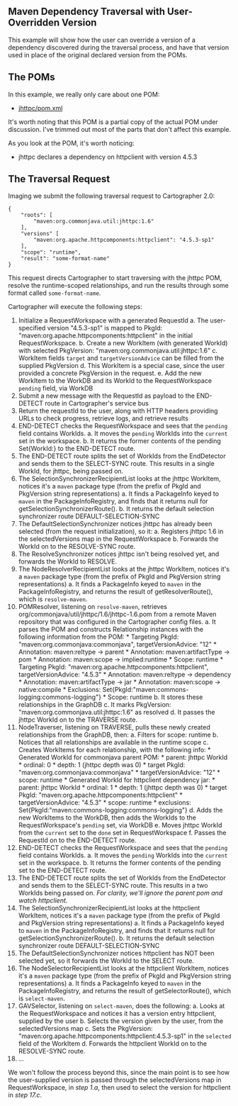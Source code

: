 Maven Dependency Traversal with User-Overridden Version
-------------------------------------------------------

This example will show how the user can override a version of a dependency discovered during the traversal process, and have that version used in place of the original declared version from the POMs.

## The POMs

In this example, we really only care about one POM:

* [jhttpc/pom.xml](jhttpc-pom.xml)

It's worth noting that this POM is a partial copy of the actual POM under discussion. I've trimmed out most of the parts that don't affect this example.

As you look at the POM, it's worth noticing:

* jhttpc declares a dependency on httpclient with version 4.5.3

## The Traversal Request

Imaging we submit the following traversal request to Cartographer 2.0:

```
{
	"roots": [
        "maven:org.commonjava.util:jhttpc:1.6"
    ],
    "versions" [
    	"maven:org.apache.httpcomponents:httpclient": "4.5.3-sp1"
    ],
    "scope": "runtime",
	"result": "some-format-name"
} 
```
This request directs Cartographer to start traversing with the jhttpc POM, resolve the runtime-scoped relationships, and run the results through some format called `some-format-name`.

Cartographer will execute the following steps:

1. Initialize a RequestWorkspace with a generated RequestId
	a. The user-specified version "4.5.3-sp1" is mapped to PkgId: "maven:org.apache.httpcomponents:httpclient" in the initial RequestWorkspace.
	b. Create a new WorkItem (with generated WorkId) with selected PkgVersion: "maven:org.commonjava.util:jhttpc:1.6"
	c. WorkItem fields `target` and `targetVersionAdvice` can be filled from the supplied PkgVersion
	d. This WorkItem is a special case, since the user provided a concrete PkgVersion in the request.
	e. Add the new WorkItem to the WorkDB and its WorkId to the RequestWorkspace `pending` field, via WorkDB
2. Submit a new message with the RequestId as payload to the END-DETECT route in Cartographer's service bus
3. Return the requestId to the user, along with HTTP headers providing URLs to check progress, retrieve logs, and retrieve results
4. END-DETECT checks the RequestWorkspace and sees that the `pending` field contains WorkIds.
	a. It moves the `pending` WorkIds into the `current` set in the workspace.
	b. It returns the former contents of the pending Set{WorkId:<jhttpc>} to the END-DETECT route.
5. The END-DETECT route splits the set of WorkIds from the EndDetector and sends them to the SELECT-SYNC route. This results in a single WorkId, for jhttpc, being passed on.
6. The SelectionSynchronizerRecipientList looks at the jhttpc WorkItem, notices it's a `maven` package type (from the prefix of PkgId and PkgVersion string representations)
	a. It finds a PackageInfo keyed to `maven` in the PackageInfoRegistry, and finds that it returns null for getSelectionSynchronizerRoute().
	b. It returns the default selection synchronizer route DEFAULT-SELECTION-SYNC
7. The DefaultSelectionSynchronizer notices jhttpc has already been selected (from the request initialization), so it:
	a. Registers jhttpc 1.6 in the selectedVersions map in the RequestWorkspace
	b. Forwards the WorkId on to the RESOLVE-SYNC route.
8. The ResolveSynchronizer notices jhttpc isn't being resolved yet, and forwards the WorkId to RESOLVE.
9. The NodeResolverRecipientList looks at the jhttpc WorkItem, notices it's a `maven` package type (from the prefix of PkgId and PkgVersion string representations)
	a. It finds a PackageInfo keyed to `maven` in the PackageInfoRegistry, and returns the result of getResolverRoute(), which is `resolve-maven`.
10. POMResolver, listening on `resolve-maven`, retrieves org/commonjava/util/jhttpc/1.6/jhttpc-1.6.pom from a remote Maven repository that was configured in the Cartographer config files.
	a. It parses the POM and constructs Relationship instances with the following information from the POM:
	    * Targeting PkgId: "maven:org.commonjava:commonjava", targetVersionAdvice: "12"
	   		* Annotation: maven:reltype -> parent
	   		* Annotation: maven:artifactType -> pom
	   		* Annotation: maven:scope -> implied:runtime
	   		* Scope: runtime
	   	* Targeting PkgId: "maven:org.apache.httpcomponents:httpclient", targetVersionAdvice: "4.5.3"
	   		* Annotation: maven:reltype -> dependency
	   		* Annotation: maven:artifactType -> jar
	   		* Annotation: maven:scope -> native:compile
	   		* Exclusions: Set{PkgId:"maven:commons-logging:commons-logging"}
	   		* Scope: runtime
	b. It stores these relationships in the GraphDB
	c. It marks PkgVersion: "maven:org.commonjava.util:jhttpc:1.6" as resolved
	d. It passes the jhttpc WorkId on to the TRAVERSE route.
11. NodeTraverser, listening on TRAVERSE, pulls these newly created relationships from the GraphDB, then:
	a. Filters for scope: runtime
	b. Notices that all relationships are available in the runtime scope
	c. Creates WorkItems for each relationship, with the following info:
		* Generated WorkId for commonjava parent POM:
			* parent: jhttpc WorkId
			* ordinal: 0
			* depth: 1 (jhttpc depth was 0)
			* target PkgId: "maven:org.commonjava:commonjava"
			* targetVersionAdvice: "12"
			* scope: runtime
		* Generated WorkId for httpclient dependency jar:
			* parent: jhttpc WorkId
			* ordinal: 1
			* depth: 1 (jhttpc depth was 0)
			* target PkgId: "maven:org.apache.httpcomponents:httpclient"
			* targetVersionAdvice: "4.5.3"
			* scope: runtime
			* exclusions: Set{PkgId:"maven:commons-logging:commons-logging"}
	d. Adds the new WorkItems to the WorkDB, then adds the WorkIds to the RequestWorkspace's `pending` set, via WorkDB
	e. Moves jhttpc WorkId from the `current` set to the `done` set in RequestWorkspace 
	f. Passes the RequestId on to the END-DETECT route.
12. END-DETECT checks the RequestWorkspace and sees that the `pending` field contains WorkIds.
	a. It moves the `pending` WorkIds into the `current` set in the workspace.
	b. It returns the former contents of the pending set to the END-DETECT route.
13. The END-DETECT route splits the set of WorkIds from the EndDetector and sends them to the SELECT-SYNC route. This results in a two WorkIds being passed on. *For clarity, we'll ignore the parent pom and watch httpclient.*
14. The SelectionSynchronizerRecipientList looks at the httpclient WorkItem, notices it's a `maven` package type (from the prefix of PkgId and PkgVersion string representations)
	a. It finds a PackageInfo keyed to `maven` in the PackageInfoRegistry, and finds that it returns null for getSelectionSynchronizerRoute().
	b. It returns the default selection synchronizer route DEFAULT-SELECTION-SYNC
15. The DefaultSelectionSynchronizer notices httpclient has NOT been selected yet, so it forwards the WorkId to the SELECT route.
16. The NodeSelectorRecipientList looks at the httpclient WorkItem, notices it's a `maven` package type (from the prefix of PkgId and PkgVersion string representations)
	a. It finds a PackageInfo keyed to `maven` in the PackageInfoRegistry, and returns the result of getSelectorRoute(), which is `select-maven`.
17. GAVSelector, listening on `select-maven`, does the following:
	a. Looks at the RequestWorkspace and notices it has a version entry httpclient, supplied by the user
	b. Selects the version given by the user, from the selectedVersions map
	c. Sets the PkgVersion: "maven:org.apache.httpcomponents:httpclient:4.5.3-sp1" in the `selected` field of the WorkItem
	d. Forwards the httpclient WorkId on to the RESOLVE-SYNC route.
18. *...*

We won't follow the process beyond this, since the main point is to see how the user-supplied version is passed through the selectedVersions map in RequestWorkspace, in *step 1.a*, then used to select the version for httpclient in *step 17.c*.

